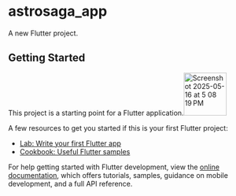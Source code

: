 # astrosaga_app

A new Flutter project.

## Getting Started

This project is a starting point for a Flutter application.<img width="87" alt="Screenshot 2025-05-16 at 5 08 19 PM" src="https://github.com/user-attachments/assets/f7a53d1c-5935-45d3-85cb-63bd15474b3c" />


A few resources to get you started if this is your first Flutter project:

- [Lab: Write your first Flutter app](https://docs.flutter.dev/get-started/codelab)
- [Cookbook: Useful Flutter samples](https://docs.flutter.dev/cookbook)

For help getting started with Flutter development, view the
[online documentation](https://docs.flutter.dev/), which offers tutorials,
samples, guidance on mobile development, and a full API reference.
